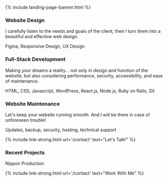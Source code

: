 {% include landing-page-banner.html %}

### Website Design

  I carefully listen to the needs and goals of the client, then I turn them into a beautiful and effective web design.

  Figma, Responsive Design, UX Design

### Full-Stack Development

  Making your dreams a reality... not only in design and function of the website, but also considering performance, security, accessibility, and ease of maintenance.

  HTML, CSS, Javascript, WordPress, React.js, Node.js, Ruby on Rails, Git

### Website Maintenance

  Let's keep your website running smooth. And I will be there in case of unforeseen trouble!

  Updates, backup, security, hosting, technical support

{% include link-strong.html url='/contact' text="Let's Talk!" %}

### Recent Projects

  Nippon Production


{% include link-strong.html url='/contact' text="Work With Me" %}

